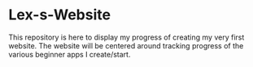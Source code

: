 # Lex-s-Website
This repository is here to display my progress of creating my very first website. The website will be centered around tracking progress of the various beginner apps I create/start.
